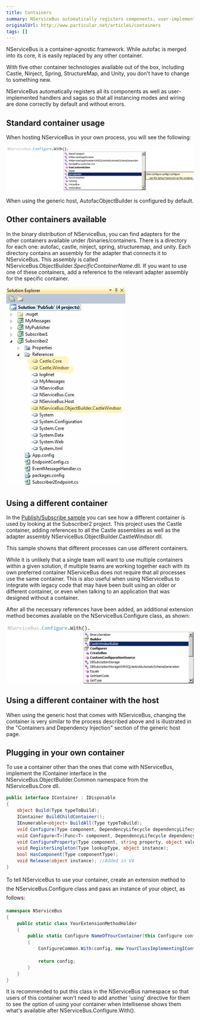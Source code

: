 ```yaml
---
title: Containers
summary: NServiceBus automatically registers components, user-implemented handlers, and sagas.
originalUrl: http://www.particular.net/articles/containers
tags: []
---
```


NServiceBus is a container-agnostic framework. While autofac is merged into its core, it is easily replaced by any other container.

With five other container technologies available out of the box, including Castle, Ninject, Spring, StructureMap, and Unity, you don't have to change to something new.

NServiceBus automatically registers all its components as well as user-implemented handlers and sagas so that all instancing modes and wiring are done correctly by default and without errors.

Standard container usage
------------------------

When hosting NServiceBus in your own process, you will see the following:

![SpringBuilder configuration](SpringBuilder_configuration.jpg)

When using the generic host, AutofacObjectBuilder is configured by default.

Other containers available
--------------------------

In the binary distribution of NServiceBus, you can find adapters for the other containers available under /binaries/containers. There is a directory for each one: autofac, castle, ninject, spring, structuremap, and unity. Each directory contains an assembly for the adapter that connects it to NServiceBus. This assembly is called NServiceBus.ObjectBuilder.*SpecificContainerName*.dll. If you want to use one of these containers, add a reference to the relevant adapter assembly for the specific container.

![Container references](Container_references.jpg)

Using a different container
---------------------------

In the [Publish/Subscribe sample](publish-subscribe-sample.md) you can see how a different container is used by looking at the Subscriber2 project. This project uses the Castle container, adding references to all the Castle assemblies as well as the adapter assembly NServiceBus.ObjectBuilder.CastleWindsor.dll.

This sample showns that different processes can use different containers.

While it is unlikely that a single team will want to use multiple containers within a given solution, if multiple teams are working together each with its own preferred container NServiceBus does not require that all processes use the same container. This is also useful when using NServiceBus to integrate with legacy code that may have been built using an older or different container, or even when talking to an application that was designed without a container.

After all the necessary references have been added, an additional extension method becomes available on the NServiceBus.Configure class, as shown:

![Configure the Castle Windsor container](Configure_the_Castle_Windsor_container.jpg)

Using a different container with the host
-----------------------------------------

When using the generic host that comes with NServiceBus, changing the container is very similar to the process described above and is illustrated in the "Containers and Dependency Injection" section of the generic host page.

Plugging in your own container
------------------------------

To use a container other than the ones that come with NServiceBus, implement the IContainer interface in the NServiceBus.ObjectBuilder.Common namespace from the NServiceBus.Core dll.


```C#
public interface IContainer : IDisposable
{
    object Build(Type typeToBuild);
    IContainer BuildChildContainer();
    IEnumerable<object> BuildAll(Type typeToBuild);
    void Configure(Type component, DependencyLifecycle dependencyLifecycle);
    void Configure<T>(Func<T> component, DependencyLifecycle dependencyLifecycle); //Added in V4
    void ConfigureProperty(Type component, string property, object value);
    void RegisterSingleton(Type lookupType, object instance);
    bool HasComponent(Type componentType);
    void Release(object instance); //Added in V4
}
```


<span style="font-size: 14px; line-height: 24px;">To tell NServiceBus to use your container, create an extension method to the NServiceBus.Configure class and pass an instance of your object, as follows:</span>



```C#
namespace NServiceBus
{
    public static class YourExtensionMethodHolder
    {
        public static Configure NameOfYourContainer(this Configure config)
        {
            ConfigureCommon.With(config, new YourClassImplementingIContainer());

            return config;
        }
    }
}
```



It is recommended to put this class in the NServiceBus namespace so that users of this container won't need to add another 'using' directive for them to see the option of using your container when Intellisense shows them what's available after NServiceBus.Configure.With().

